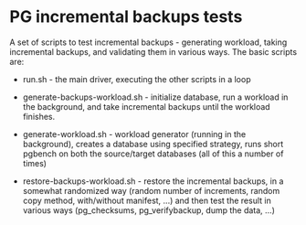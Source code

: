 PG incremental backups tests
============================

A set of scripts to test incremental backups - generating workload,
taking incremental backups, and validating them in various ways. The
basic scripts are:

* run.sh - the main driver, executing the other scripts in a loop

* generate-backups-workload.sh - initialize database, run a workload in
  the background, and take incremental backups until the workload
  finishes.

* generate-workload.sh - workload generator (running in the background),
  creates a database using specified strategy, runs short pgbench on
  both the source/target databases (all of this a number of times)

* restore-backups-workload.sh - restore the incremental backups, in a
  somewhat randomized way (random number of increments, random copy
  method, with/without manifest, ...) and then test the result in
  various ways (pg_checksums, pg_verifybackup, dump the data, ...)
